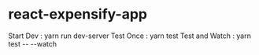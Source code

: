 # react-expensify-app

Start Dev      : yarn run dev-server
Test Once      : yarn test
Test and Watch : yarn test -- --watch
